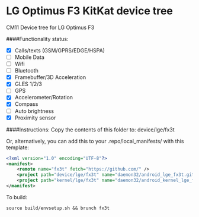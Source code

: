 LG Optimus F3 KitKat device tree
=============

CM11 Device tree for LG Optimus F3

####Functionality status:
- [x] Calls/texts (GSM/GPRS/EDGE/HSPA)
- [ ] Mobile Data
- [ ] Wifi
- [ ] Bluetooth
- [x] Framebuffer/3D Acceleration
- [x] GLES 1/2/3
- [ ] GPS
- [x] Accelerometer/Rotation
- [x] Compass
- [ ] Auto brightness
- [x] Proximity sensor

####Instructions:
Copy the contents of this folder to: device/lge/fx3t

Or, alternatively, you can add this to your .repo/local_manifests/ with this template:
```xml
<?xml version="1.0" encoding="UTF-8"?>
<manifest>
	<remote name="fx3t" fetch="https://github.com/" />
	<project path="device/lge/fx3t" name="daemon32/android_lge_fx3t.git" remote="fx3t" revision="master" />
	<project path="kernel/lge/fx3t" name="daemon32/android_kernel_lge_fx3t.git" remote="fx3t" revision="master" />
</manifest>
```

To build:
```
source build/envsetup.sh && brunch fx3t
```
